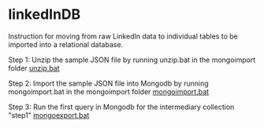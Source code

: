 # linkedInDB
Instruction for moving from raw LinkedIn data to individual tables to be imported into a relational database.

Step 1: Unzip the sample JSON file by running unzip.bat in the mongoimport folder [unzip.bat](/mongoimport/unzip.bat)

Step 2: Import the sample JSON file into Mongodb by running mongoimport.bat in the mongoimport folder [mongoimport.bat](/mongoimport/mongoimport.bat)

Step 3: Run the first query in Mongodb for the intermediary collection "step1" [mongoexport.bat](/mongoexport.bat)
